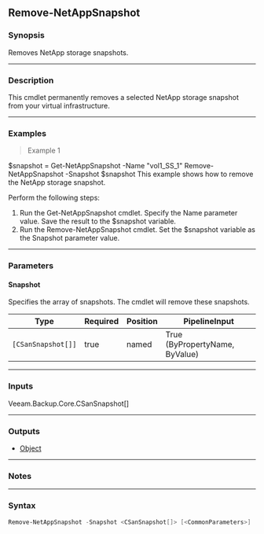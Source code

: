 Remove-NetAppSnapshot
---------------------

### Synopsis
Removes NetApp storage snapshots.

---

### Description

This cmdlet permanently removes a selected NetApp storage snapshot from your virtual infrastructure.

---

### Examples
> Example 1

$snapshot = Get-NetAppSnapshot -Name "vol1_SS_1"
Remove-NetAppSnapshot -Snapshot $snapshot
This example shows how to remove the NetApp storage snapshot.

Perform the following steps:
1. Run the Get-NetAppSnapshot cmdlet. Specify the Name parameter value. Save the result to the $snapshot variable.
2. Run the Remove-NetAppSnapshot cmdlet. Set the $snapshot variable as the Snapshot parameter value.

---

### Parameters
#### **Snapshot**
Specifies the array of snapshots.
The cmdlet will remove these snapshots.

|Type              |Required|Position|PipelineInput                 |
|------------------|--------|--------|------------------------------|
|`[CSanSnapshot[]]`|true    |named   |True (ByPropertyName, ByValue)|

---

### Inputs
Veeam.Backup.Core.CSanSnapshot[]

---

### Outputs
* [Object](https://learn.microsoft.com/en-us/dotnet/api/System.Object)

---

### Notes

---

### Syntax
```PowerShell
Remove-NetAppSnapshot -Snapshot <CSanSnapshot[]> [<CommonParameters>]
```
